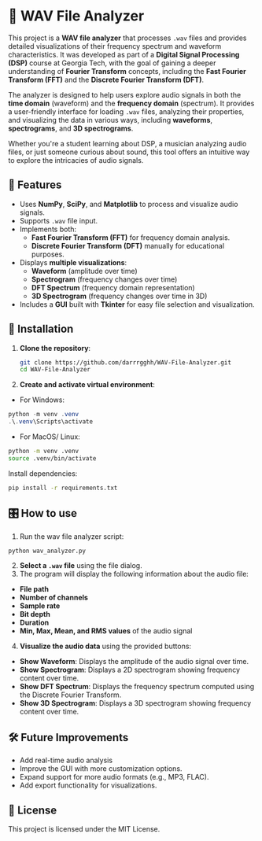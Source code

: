 # 🎵 WAV File Analyzer

This project is a **WAV file analyzer** that processes `.wav` files and provides detailed visualizations of their frequency spectrum and waveform characteristics. It was developed as part of a **Digital Signal Processing (DSP)** course at Georgia Tech, with the goal of gaining a deeper understanding of **Fourier Transform** concepts, including the **Fast Fourier Transform (FFT)** and the **Discrete Fourier Transform (DFT)**.

The analyzer is designed to help users explore audio signals in both the **time domain** (waveform) and the **frequency domain** (spectrum). It provides a user-friendly interface for loading `.wav` files, analyzing their properties, and visualizing the data in various ways, including **waveforms**, **spectrograms**, and **3D spectrograms**.

Whether you're a student learning about DSP, a musician analyzing audio files, or just someone curious about sound, this tool offers an intuitive way to explore the intricacies of audio signals.

## 🚀 Features
- Uses **NumPy**, **SciPy**, and **Matplotlib** to process and visualize audio signals.
- Supports `.wav` file input.
- Implements both:
  - **Fast Fourier Transform (FFT)** for frequency domain analysis.
  - **Discrete Fourier Transform (DFT)** manually for educational purposes.
- Displays **multiple visualizations**:
  - **Waveform** (amplitude over time)
  - **Spectrogram** (frequency changes over time)
  - **DFT Spectrum** (frequency domain representation)
  - **3D Spectrogram** (frequency changes over time in 3D)
- Includes a **GUI** built with **Tkinter** for easy file selection and visualization.

## 📂 Installation
1. **Clone the repository**:
   ```bash
   git clone https://github.com/darrrgghh/WAV-File-Analyzer.git
   cd WAV-File-Analyzer
2. **Create and activate virtual environment**:
- For Windows:
```powershell
python -m venv .venv
.\.venv\Scripts\activate
```
- For MacOS/ Linux:
```bash
python -m venv .venv
source .venv/bin/activate
```
 Install dependencies:
 ```bash
pip install -r requirements.txt
```
## 🎛 How to use
1. Run the wav file analyzer script:
```bash
python wav_analyzer.py
```
2. **Select a ```.wav``` file** using the file dialog.
3.  The program will display the following information about the audio file:
- **File path**
- **Number of channels**
- **Sample rate**
- **Bit depth**
- **Duration**
- **Min, Max, Mean, and RMS values** of the audio signal
4. **Visualize the audio data** using the provided buttons:
- **Show Waveform**: Displays the amplitude of the audio signal over time.
- **Show Spectrogram**: Displays a 2D spectrogram showing frequency content over time.
- **Show DFT Spectrum**: Displays the frequency spectrum computed using the Discrete Fourier Transform.
- **Show 3D Spectrogram**: Displays a 3D spectrogram showing frequency content over time.
## 🛠 Future Improvements
- Add real-time audio analysis
- Improve the GUI with more customization options.
- Expand support for more audio formats (e.g., MP3, FLAC).
- Add export functionality for visualizations.
## 📜 License
This project is licensed under the MIT License.